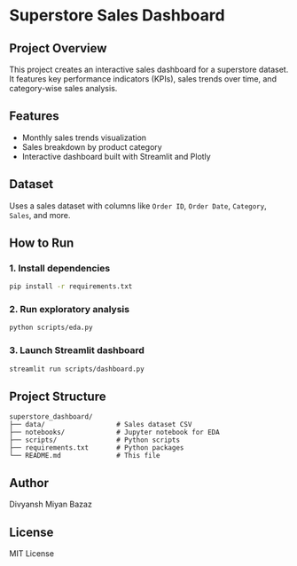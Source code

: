 
# Superstore Sales Dashboard

## Project Overview
This project creates an interactive sales dashboard for a superstore dataset. It features key performance indicators (KPIs), sales trends over time, and category-wise sales analysis.

## Features
- Monthly sales trends visualization
- Sales breakdown by product category
- Interactive dashboard built with Streamlit and Plotly

## Dataset
Uses a sales dataset with columns like `Order ID`, `Order Date`, `Category`, `Sales`, and more.

## How to Run

### 1. Install dependencies
```bash
pip install -r requirements.txt
````

### 2. Run exploratory analysis

```bash
python scripts/eda.py
```

### 3. Launch Streamlit dashboard

```bash
streamlit run scripts/dashboard.py
```

## Project Structure

```
superstore_dashboard/
├── data/                  # Sales dataset CSV
├── notebooks/             # Jupyter notebook for EDA
├── scripts/               # Python scripts
├── requirements.txt       # Python packages
└── README.md              # This file
```

## Author

Divyansh Miyan Bazaz

## License

MIT License
